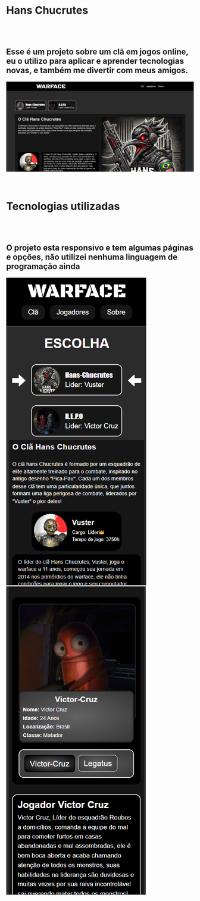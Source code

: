 <h1>Hans Chucrutes</h1>
<br>
<br>
<h2>Esse é um projeto sobre um clã em jogos online, eu o utilizo para aplicar e aprender tecnologias novas, e também me divertir com meus amigos.</h2>

<img src="https://github.com/Vitorfuster/hans-chucrutes/blob/main/img/img-git/site-pc.png?raw=true"></img>
<br>
<br>
<br>
<h1>Tecnologias utilizadas</h1>
<br>
<br>
<h2>O projeto esta responsivo e tem algumas páginas e opções, não utilizei nenhuma linguagem de programação ainda</h2>

<img src="https://github.com/Vitorfuster/hans-chucrutes/blob/main/img/img-git/site-cell.png?raw=true"></img>
<img src="https://github.com/Vitorfuster/hans-chucrutes/blob/main/img/img-git/site-cell-repo.png?raw=true"></img>

